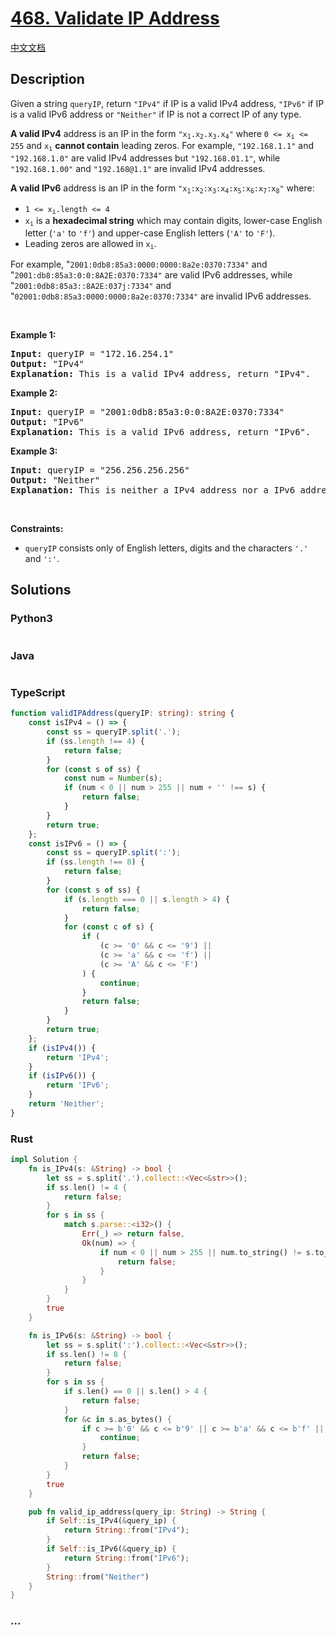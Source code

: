 # [468. Validate IP Address](https://leetcode.com/problems/validate-ip-address)

[中文文档](/solution/0400-0499/0468.Validate%20IP%20Address/README.md)

## Description

<p>Given a string <code>queryIP</code>, return <code>&quot;IPv4&quot;</code> if IP is a valid IPv4 address, <code>&quot;IPv6&quot;</code> if IP is a valid IPv6 address or <code>&quot;Neither&quot;</code> if IP is not a correct IP of any type.</p>

<p><strong>A valid IPv4</strong> address is an IP in the form <code>&quot;x<sub>1</sub>.x<sub>2</sub>.x<sub>3</sub>.x<sub>4</sub>&quot;</code> where <code>0 &lt;= x<sub>i</sub> &lt;= 255</code> and <code>x<sub>i</sub></code> <strong>cannot contain</strong> leading zeros. For example, <code>&quot;192.168.1.1&quot;</code> and <code>&quot;192.168.1.0&quot;</code> are valid IPv4 addresses but <code>&quot;192.168.01.1&quot;</code>, while <code>&quot;192.168.1.00&quot;</code> and <code>&quot;192.168@1.1&quot;</code> are invalid IPv4 addresses.</p>

<p><strong>A valid IPv6</strong> address is an IP in the form <code>&quot;x<sub>1</sub>:x<sub>2</sub>:x<sub>3</sub>:x<sub>4</sub>:x<sub>5</sub>:x<sub>6</sub>:x<sub>7</sub>:x<sub>8</sub>&quot;</code> where:</p>

<ul>
	<li><code>1 &lt;= x<sub>i</sub>.length &lt;= 4</code></li>
	<li><code>x<sub>i</sub></code> is a <strong>hexadecimal string</strong> which may contain digits, lower-case English letter (<code>&#39;a&#39;</code> to <code>&#39;f&#39;</code>) and upper-case English letters (<code>&#39;A&#39;</code> to <code>&#39;F&#39;</code>).</li>
	<li>Leading zeros are allowed in <code>x<sub>i</sub></code>.</li>
</ul>

<p>For example, &quot;<code>2001:0db8:85a3:0000:0000:8a2e:0370:7334&quot;</code> and &quot;<code>2001:db8:85a3:0:0:8A2E:0370:7334&quot;</code> are valid IPv6 addresses, while &quot;<code>2001:0db8:85a3::8A2E:037j:7334&quot;</code> and &quot;<code>02001:0db8:85a3:0000:0000:8a2e:0370:7334&quot;</code> are invalid IPv6 addresses.</p>

<p>&nbsp;</p>
<p><strong>Example 1:</strong></p>

<pre>
<strong>Input:</strong> queryIP = &quot;172.16.254.1&quot;
<strong>Output:</strong> &quot;IPv4&quot;
<strong>Explanation:</strong> This is a valid IPv4 address, return &quot;IPv4&quot;.
</pre>

<p><strong>Example 2:</strong></p>

<pre>
<strong>Input:</strong> queryIP = &quot;2001:0db8:85a3:0:0:8A2E:0370:7334&quot;
<strong>Output:</strong> &quot;IPv6&quot;
<strong>Explanation:</strong> This is a valid IPv6 address, return &quot;IPv6&quot;.
</pre>

<p><strong>Example 3:</strong></p>

<pre>
<strong>Input:</strong> queryIP = &quot;256.256.256.256&quot;
<strong>Output:</strong> &quot;Neither&quot;
<strong>Explanation:</strong> This is neither a IPv4 address nor a IPv6 address.
</pre>

<p>&nbsp;</p>
<p><strong>Constraints:</strong></p>

<ul>
	<li><code>queryIP</code> consists only of English letters, digits and the characters <code>&#39;.&#39;</code> and <code>&#39;:&#39;</code>.</li>
</ul>

## Solutions

<!-- tabs:start -->

### **Python3**

```python

```

### **Java**

```java

```

### **TypeScript**

```ts
function validIPAddress(queryIP: string): string {
    const isIPv4 = () => {
        const ss = queryIP.split('.');
        if (ss.length !== 4) {
            return false;
        }
        for (const s of ss) {
            const num = Number(s);
            if (num < 0 || num > 255 || num + '' !== s) {
                return false;
            }
        }
        return true;
    };
    const isIPv6 = () => {
        const ss = queryIP.split(':');
        if (ss.length !== 8) {
            return false;
        }
        for (const s of ss) {
            if (s.length === 0 || s.length > 4) {
                return false;
            }
            for (const c of s) {
                if (
                    (c >= '0' && c <= '9') ||
                    (c >= 'a' && c <= 'f') ||
                    (c >= 'A' && c <= 'F')
                ) {
                    continue;
                }
                return false;
            }
        }
        return true;
    };
    if (isIPv4()) {
        return 'IPv4';
    }
    if (isIPv6()) {
        return 'IPv6';
    }
    return 'Neither';
}
```

### **Rust**

```rust
impl Solution {
    fn is_IPv4(s: &String) -> bool {
        let ss = s.split('.').collect::<Vec<&str>>();
        if ss.len() != 4 {
            return false;
        }
        for s in ss {
            match s.parse::<i32>() {
                Err(_) => return false,
                Ok(num) => {
                    if num < 0 || num > 255 || num.to_string() != s.to_string() {
                        return false;
                    }
                }
            }
        }
        true
    }

    fn is_IPv6(s: &String) -> bool {
        let ss = s.split(':').collect::<Vec<&str>>();
        if ss.len() != 8 {
            return false;
        }
        for s in ss {
            if s.len() == 0 || s.len() > 4 {
                return false;
            }
            for &c in s.as_bytes() {
                if c >= b'0' && c <= b'9' || c >= b'a' && c <= b'f' || c >= b'A' && c <= b'F' {
                    continue;
                }
                return false;
            }
        }
        true
    }

    pub fn valid_ip_address(query_ip: String) -> String {
        if Self::is_IPv4(&query_ip) {
            return String::from("IPv4");
        }
        if Self::is_IPv6(&query_ip) {
            return String::from("IPv6");
        }
        String::from("Neither")
    }
}
```

### **...**

```

```

<!-- tabs:end -->
